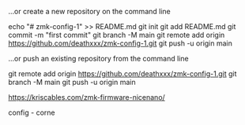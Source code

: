 …or create a new repository on the command line

echo "# zmk-config-1" >> README.md
git init
git add README.md
git commit -m "first commit"
git branch -M main
git remote add origin https://github.com/deathxxx/zmk-config-1.git
git push -u origin main

…or push an existing repository from the command line

git remote add origin https://github.com/deathxxx/zmk-config-1.git
git branch -M main
git push -u origin main


https://kriscables.com/zmk-firmware-nicenano/

config - corne
